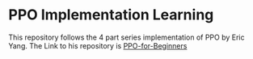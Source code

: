 # PPO Implementation Learning

This repository follows the 4 part series implementation of PPO by Eric Yang. 
The Link to his repository is [PPO-for-Beginners](https://github.com/ericyangyu/PPO-for-Beginners)


